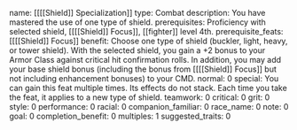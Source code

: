 name: [[[[Shield]] Specialization]]
type: Combat
description: You have mastered the use of one type of shield.
prerequisites: Proficiency with selected shield, [[[[Shield]] Focus]], [[fighter]] level 4th.
prerequisite_feats: [[[[Shield]] Focus]]
benefit: Choose one type of shield (buckler, light, heavy, or tower shield). With the selected shield, you gain a +2 bonus to your Armor Class against critical hit confirmation rolls. In addition, you may add your base shield bonus (including the bonus from [[[[Shield]] Focus]] but not including enhancement bonuses) to your CMD.
normal: 0
special: You can gain this feat multiple times. Its effects do not stack. Each time you take the feat, it applies to a new type of shield.
teamwork: 0
critical: 0
grit: 0
style: 0
performance: 0
racial: 0
companion_familiar: 0
race_name: 0
note: 0
goal: 0
completion_benefit: 0
multiples: 1
suggested_traits: 0
